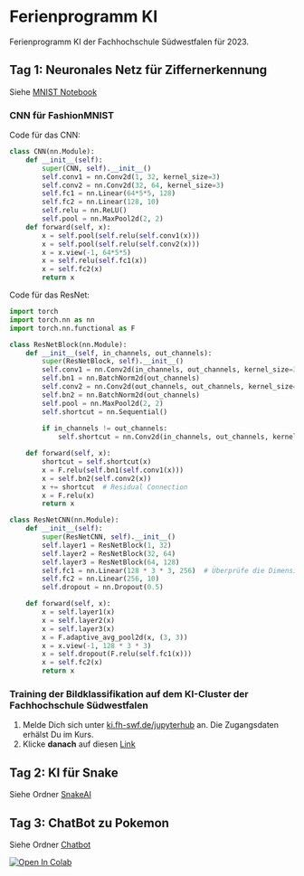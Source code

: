 # Ferienprogramm KI

Ferienprogramm KI der Fachhochschule Südwestfalen für 2023.

## Tag 1: Neuronales Netz für Ziffernerkennung
Siehe [MNIST Notebook](Bildklassifikation/MNIST.ipynb)

### CNN für FashionMNIST
Code für das CNN:

```Python
class CNN(nn.Module):
    def __init__(self):
        super(CNN, self).__init__()
        self.conv1 = nn.Conv2d(1, 32, kernel_size=3)
        self.conv2 = nn.Conv2d(32, 64, kernel_size=3)
        self.fc1 = nn.Linear(64*5*5, 128)
        self.fc2 = nn.Linear(128, 10)
        self.relu = nn.ReLU()
        self.pool = nn.MaxPool2d(2, 2)
    def forward(self, x):
        x = self.pool(self.relu(self.conv1(x)))
        x = self.pool(self.relu(self.conv2(x)))
        x = x.view(-1, 64*5*5)
        x = self.relu(self.fc1(x))
        x = self.fc2(x)
        return x
```

Code für das ResNet:

```Python
import torch
import torch.nn as nn
import torch.nn.functional as F

class ResNetBlock(nn.Module):
    def __init__(self, in_channels, out_channels):
        super(ResNetBlock, self).__init__()
        self.conv1 = nn.Conv2d(in_channels, out_channels, kernel_size=3, padding=1)
        self.bn1 = nn.BatchNorm2d(out_channels)
        self.conv2 = nn.Conv2d(out_channels, out_channels, kernel_size=3, padding=1)
        self.bn2 = nn.BatchNorm2d(out_channels)
        self.pool = nn.MaxPool2d(2, 2)
        self.shortcut = nn.Sequential()
        
        if in_channels != out_channels:
            self.shortcut = nn.Conv2d(in_channels, out_channels, kernel_size=1)

    def forward(self, x):
        shortcut = self.shortcut(x)
        x = F.relu(self.bn1(self.conv1(x)))
        x = self.bn2(self.conv2(x))
        x += shortcut  # Residual Connection
        x = F.relu(x)
        return x

class ResNetCNN(nn.Module):
    def __init__(self):
        super(ResNetCNN, self).__init__()
        self.layer1 = ResNetBlock(1, 32)
        self.layer2 = ResNetBlock(32, 64)
        self.layer3 = ResNetBlock(64, 128)
        self.fc1 = nn.Linear(128 * 3 * 3, 256)  # Überprüfe die Dimensionen
        self.fc2 = nn.Linear(256, 10)
        self.dropout = nn.Dropout(0.5)

    def forward(self, x):
        x = self.layer1(x)
        x = self.layer2(x)
        x = self.layer3(x)
        x = F.adaptive_avg_pool2d(x, (3, 3))
        x = x.view(-1, 128 * 3 * 3)
        x = self.dropout(F.relu(self.fc1(x)))
        x = self.fc2(x)
        return x
```

### Training der Bildklassifikation auf dem KI-Cluster der Fachhochschule Südwestfalen

1. Melde Dich sich unter [ki.fh-swf.de/jupyterhub](https://login.ki.fh-swf.de/new-jupyterhub) an. Die Zugangsdaten erhälst Du im Kurs.
2. Klicke **danach** auf diesen [Link](https://login.ki.fh-swf.de/new-jupyterhub/hub/user-redirect/git-pull?repo=https%3A%2F%2Fgithub.com%2Ffhswf%2FFerienkursKI.git&urlpath=lab%2Ftree%2FFerienkursKI.git%2FBildklassifikation%2FMNIST.ipynb&branch=main)


## Tag 2: KI für Snake
Siehe Ordner [SnakeAI](SnakeAI)

## Tag 3: ChatBot zu Pokemon
Siehe Ordner [Chatbot](Chatbot)





[![Open In Colab](https://colab.research.google.com/assets/colab-badge.svg)](https://colab.research.google.com/github/fhswf/FerienkursKI/blob/main/Bildklassifikation/MNIST.ipynb)
